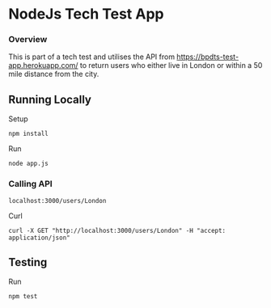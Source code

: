 # NodeJs Tech Test App

### Overview
This is part of a tech test and utilises the API from https://bpdts-test-app.herokuapp.com/ to return users who either live in London or within a 50 mile distance from the city.

## Running Locally

Setup
```
npm install
```
Run
```
node app.js
```

### Calling API
```
localhost:3000/users/London
```
Curl
```
curl -X GET "http://localhost:3000/users/London" -H "accept: application/json"
```

## Testing
Run
```
npm test
```